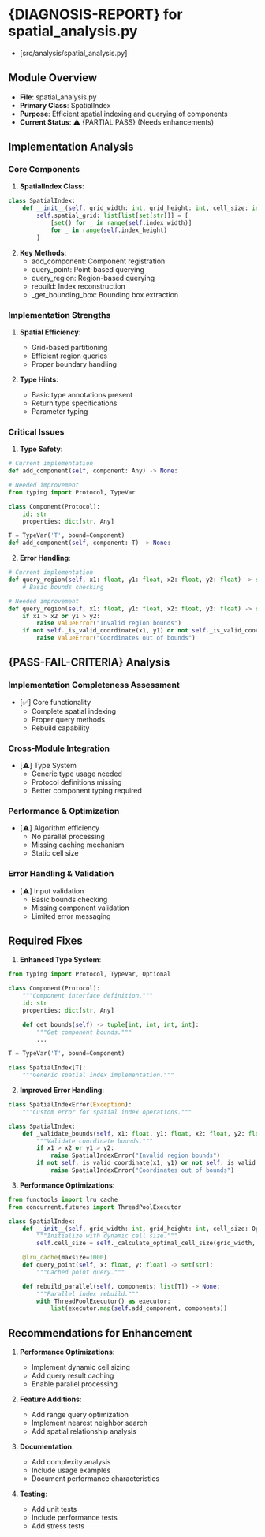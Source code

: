 # {DIAGNOSIS-REPORT} for spatial_analysis.py

- [src/analysis/spatial_analysis.py]

## Module Overview

- **File**: spatial_analysis.py
- **Primary Class**: SpatialIndex
- **Purpose**: Efficient spatial indexing and querying of components
- **Current Status**: ⚠️ {PARTIAL PASS} (Needs enhancements)

## Implementation Analysis

### Core Components

1. **SpatialIndex Class**:

```python
class SpatialIndex:
    def __init__(self, grid_width: int, grid_height: int, cell_size: int = 5):
        self.spatial_grid: list[list[set[str]]] = [
            [set() for _ in range(self.index_width)]
            for _ in range(self.index_height)
        ]
```

2. **Key Methods**:
   - add_component: Component registration
   - query_point: Point-based querying
   - query_region: Region-based querying
   - rebuild: Index reconstruction
   - \_get_bounding_box: Bounding box extraction

### Implementation Strengths

1. **Spatial Efficiency**:

   - Grid-based partitioning
   - Efficient region queries
   - Proper boundary handling

2. **Type Hints**:
   - Basic type annotations present
   - Return type specifications
   - Parameter typing

### Critical Issues

1. **Type Safety**:

```python
# Current implementation
def add_component(self, component: Any) -> None:

# Needed improvement
from typing import Protocol, TypeVar

class Component(Protocol):
    id: str
    properties: dict[str, Any]

T = TypeVar('T', bound=Component)
def add_component(self, component: T) -> None:
```

2. **Error Handling**:

```python
# Current implementation
def query_region(self, x1: float, y1: float, x2: float, y2: float) -> set[str]:
    # Basic bounds checking

# Needed improvement
def query_region(self, x1: float, y1: float, x2: float, y2: float) -> set[str]:
    if x1 > x2 or y1 > y2:
        raise ValueError("Invalid region bounds")
    if not self._is_valid_coordinate(x1, y1) or not self._is_valid_coordinate(x2, y2):
        raise ValueError("Coordinates out of bounds")
```

## {PASS-FAIL-CRITERIA} Analysis

### Implementation Completeness Assessment

- [✅] Core functionality
  - Complete spatial indexing
  - Proper query methods
  - Rebuild capability

### Cross-Module Integration

- [⚠️] Type System
  - Generic type usage needed
  - Protocol definitions missing
  - Better component typing required

### Performance & Optimization

- [⚠️] Algorithm efficiency
  - No parallel processing
  - Missing caching mechanism
  - Static cell size

### Error Handling & Validation

- [⚠️] Input validation
  - Basic bounds checking
  - Missing component validation
  - Limited error messaging

## Required Fixes

1. **Enhanced Type System**:

```python
from typing import Protocol, TypeVar, Optional

class Component(Protocol):
    """Component interface definition."""
    id: str
    properties: dict[str, Any]

    def get_bounds(self) -> tuple[int, int, int, int]:
        """Get component bounds."""
        ...

T = TypeVar('T', bound=Component)

class SpatialIndex[T]:
    """Generic spatial index implementation."""
```

2. **Improved Error Handling**:

```python
class SpatialIndexError(Exception):
    """Custom error for spatial index operations."""

class SpatialIndex:
    def _validate_bounds(self, x1: float, y1: float, x2: float, y2: float) -> None:
        """Validate coordinate bounds."""
        if x1 > x2 or y1 > y2:
            raise SpatialIndexError("Invalid region bounds")
        if not self._is_valid_coordinate(x1, y1) or not self._is_valid_coordinate(x2, y2):
            raise SpatialIndexError("Coordinates out of bounds")
```

3. **Performance Optimizations**:

```python
from functools import lru_cache
from concurrent.futures import ThreadPoolExecutor

class SpatialIndex:
    def __init__(self, grid_width: int, grid_height: int, cell_size: Optional[int] = None):
        """Initialize with dynamic cell size."""
        self.cell_size = self._calculate_optimal_cell_size(grid_width, grid_height) if cell_size is None else cell_size

    @lru_cache(maxsize=1000)
    def query_point(self, x: float, y: float) -> set[str]:
        """Cached point query."""

    def rebuild_parallel(self, components: list[T]) -> None:
        """Parallel index rebuild."""
        with ThreadPoolExecutor() as executor:
            list(executor.map(self.add_component, components))
```

## Recommendations for Enhancement

1. **Performance Optimizations**:

   - Implement dynamic cell sizing
   - Add query result caching
   - Enable parallel processing

2. **Feature Additions**:

   - Add range query optimization
   - Implement nearest neighbor search
   - Add spatial relationship analysis

3. **Documentation**:

   - Add complexity analysis
   - Include usage examples
   - Document performance characteristics

4. **Testing**:
   - Add unit tests
   - Include performance tests
   - Add stress tests
